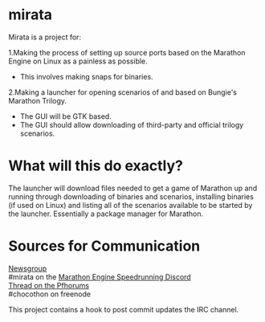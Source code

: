 # mirata

Mirata is a project for:

1.Making the process of setting up source ports based on the Marathon Engine on Linux as a painless as possible.  
* This involves making snaps for binaries.

2.Making a launcher for opening scenarios of and based on Bungie's Marathon Trilogy.
* The GUI will be GTK based.
* The GUI should allow downloading of third-party and official trilogy scenarios.

# What will this do exactly?

The launcher will download files needed to get a game of Marathon up and running through downloading of binaries and scenarios, installing binaries (if used on Linux) and listing all of the scenarios available to be started by the launcher. Essentially a package manager for Marathon.

# Sources for Communication

[Newsgroup](https://groups.google.com/forum/#!forum/chocothon-mirata)  
\#mirata on the [Marathon Engine Speedrunning Discord](https://discord.gg/4Mu6R3F)  
[Thread on the Pfhorums](http://pfhorums.com/viewtopic.php?f=13&t=53564)  
\#chocothon on freenode  

This project contains a hook to post commit updates the IRC channel.
